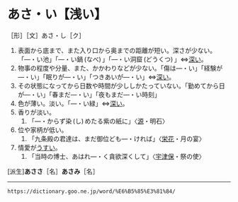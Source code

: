 # あさ・い【浅い】
［形］［文］あさ・し［ク］
1.  表面から底まで、また入り口から奥までの距離が短い。深さが少ない。「―・い池」「―・い鍋 (なべ) 」「―・い洞窟 (どうくつ) 」⇔[深い](https://dictionary.goo.ne.jp/word/%E6%B7%B1%E3%81%84_%28%E3%81%B5%E3%81%8B%E3%81%84%29/#jn-191074)。
2.  物事の程度や分量、また、かかわりなどが少ない。「傷は―・い」「経験が―・い」「眠りが―・い」「つきあいが―・い」⇔[深い](https://dictionary.goo.ne.jp/word/%E6%B7%B1%E3%81%84_%28%E3%81%B5%E3%81%8B%E3%81%84%29/#jn-191074)。
3.  その状態になってから日数や時間が少ししかたっていない。「勤めてから日が―・い」「春まだ―・い」「夜もまだ―・い時刻」
4.  色が薄い。淡い。「―・い緑」⇔[深い](https://dictionary.goo.ne.jp/word/%E6%B7%B1%E3%81%84_%28%E3%81%B5%E3%81%8B%E3%81%84%29/#jn-191074)。
5.  香りが淡い。
    1.  「―・からず染 (し) めたる紫の紙に」〈[源](https://dictionary.goo.ne.jp/word/%E6%BA%90%E6%B0%8F%E7%89%A9%E8%AA%9E/#jn-69890)・明石〉
6. 位や家柄が低い。    
    1.  「九条殿の君達は、まだ御位ども―・ければ」〈[栄花](https://dictionary.goo.ne.jp/word/%E6%A0%84%E8%8A%B1%E7%89%A9%E8%AA%9E/#jn-21928)・月の宴〉
7. 情愛が[うすい](うすい（薄い）)。    
    1.  「当時の博士、あはれ―・く貪欲深くして」〈[宇津保](https://dictionary.goo.ne.jp/word/%E5%AE%87%E6%B4%A5%E4%BF%9D%E7%89%A9%E8%AA%9E/#jn-19844)・祭の使〉
        

\[派生\]**あささ**［名］**あさみ**［名］

---
`https://dictionary.goo.ne.jp/word/%E6%B5%85%E3%81%84/`